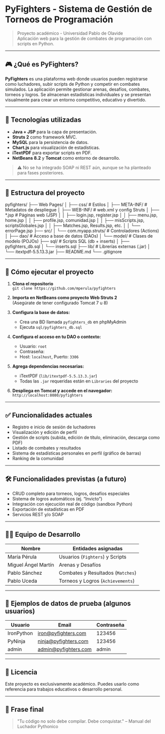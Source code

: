 # PyFighters - Sistema de Gestión de Torneos de Programación

> Proyecto académico - Universidad Pablo de Olavide  
> Aplicación web para la gestión de combates de programación con scripts en Python.

---

## 🎮 ¿Qué es PyFighters?

**PyFighters** es una plataforma web donde usuarios pueden registrarse como luchadores, subir scripts de Python y competir en combates simulados. La aplicación permite gestionar arenas, desafíos, combates, torneos y logros. Se almacenan estadísticas individuales y se presentan visualmente para crear un entorno competitivo, educativo y divertido.

---

## 🧱 Tecnologías utilizadas

- **Java + JSP** para la capa de presentación.
- **Struts 2** como framework MVC.
- **MySQL** para la persistencia de datos.
- **Chart.js** para visualización de estadísticas.
- **iTextPDF** para exportar scripts en PDF.
- **NetBeans 8.2** y **Tomcat** como entorno de desarrollo.

> ⚠️ No se ha integrado SOAP ni REST aún, aunque se ha planteado para fases posteriores.

---

## 📁 Estructura del proyecto

pyfighters/
├── Web Pages/
│   ├── css/                          # Estilos
│   ├── META-INF/                     # Metadatos de despliegue
│   ├── WEB-INF/                      # web.xml y config Struts
│   ├── *.jsp                         # Páginas web (JSP)
│   │   ├── login.jsp, register.jsp
│   │   ├── menu.jsp, home.jsp
│   │   ├── profile.jsp, comunidad.jsp
│   │   ├── misScripts.jsp, scriptsGlobales.jsp
│   │   ├── Matches.jsp, Results.jsp, etc.
│   │   └── errorPage.jsp
├── src/
│   └── com.myapp.struts/            # Controladores (Actions)
│       ├── dao/                     # Acceso a base de datos (DAOs)
│       └── model/                   # Clases de modelo (POJOs)
├── sql/                             # Scripts SQL (db + inserts)
│   ├── pyfighters_db.sql
│   └── inserts.sql
├── lib/                             # Librerías externas (.jar)
│   └── itextpdf-5.5.13.3.jar
├── README.md
└── .gitignore

---

## 🚀 Cómo ejecutar el proyecto

1. **Clona el repositorio**  
   `git clone https://github.com/mperula/pyfighters`

2. **Importa en NetBeans como proyecto Web Struts 2**  
   (Asegúrate de tener configurado Tomcat 7 u 8)

3. **Configura la base de datos:**
   - Crea una BD llamada `pyfighters_db` en phpMyAdmin
   - Ejecuta `sql/pyfighters_db.sql`

4. **Configura el acceso en tu DAO o contexto:**
   - Usuario: `root`
   - Contraseña:
   - Host: `localhost`, Puerto: `3306`

5. **Agrega dependencias necesarias:**
   - iTextPDF (`lib/itextpdf-5.5.13.3.jar`)
   - Todas las `.jar` requeridas están en `Libraries` del proyecto

6. **Despliega en Tomcat y accede en el navegador:**
   `http://localhost:8080/pyfighters`

---

## ✅ Funcionalidades actuales

- Registro e inicio de sesión de luchadores
- Visualización y edición de perfil
- Gestión de scripts (subida, edición de título, eliminación, descarga como PDF)
- Listado de combates y resultados
- Sistema de estadísticas personales en perfil (gráfico de barras)
- Ranking de la comunidad

---

## 🛠️ Funcionalidades previstas (a futuro)

- CRUD completo para torneos, logros, desafíos especiales
- Sistema de logros automáticos (ej. “Invicto”)
- Integración con ejecución real de código (sandbox Python)
- Exportación de estadísticas en PDF
- Servicios REST y/o SOAP

---

## 👨‍💻 Equipo de Desarrollo

| Nombre                  | Entidades asignadas                   |
|-------------------------|----------------------------------------|
| María Pérula            | Usuarios (`Fighters`) y Scripts        |
| Miguel Ángel Martín     | Arenas y Desafíos                      |
| Pablo Sánchez           | Combates y Resultados (`Matches`)      |
| Pablo Uceda             | Torneos y Logros (`Achievements`)      |

---

## 🧪 Ejemplos de datos de prueba (algunos usuarios)

| Usuario      | Email                    | Contraseña |
|--------------|---------------------------|------------|
| IronPython   | iron@pyfighters.com       | 123456     |
| PyNinja      | ninja@pyfighters.com      | 123456     |
| admin        | admin@pyfighters.com      | admin      |

---

## 📜 Licencia

Este proyecto es exclusivamente académico. Puedes usarlo como referencia para trabajos educativos o desarrollo personal.

---

## 🐍 Frase final

> "Tu código no solo debe compilar. Debe conquistar."
– Manual del Luchador Pythonico
